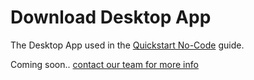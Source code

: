 # Download Desktop App
The Desktop App used in the [Quickstart No-Code](../quickstarts/quickstart_desktop_app.md) guide.

Coming soon.. [contact our team for more info](../support.md)